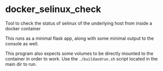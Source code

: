 # docker_selinux_check
Tool to check the status of selinux of the underlying host from inside a docker container

This runs as a minimal flask app, along with some minimal output to the console as well.

This program also expects some volumes to be directly mounted to the container in order to work.  Use the <code>./buildandrun.sh</code> script located in the main dir to run.
